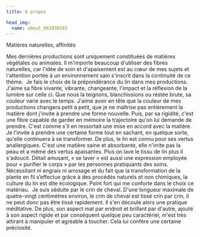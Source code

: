 ```yaml
---
title: A propos

head_img:
  name: about_661038203
---
```

Matières naturelles, affinités  

Mes dernières productions sont uniquement constituées de matières végétales ou animales.
Il m'importe beaucoup d'utiliser des fibres naturelles, car l'idée de soin et d'apaisement est au cœur de mes sujets et l'attention portée à un environnement sain s'inscrit dans la continuité de ce thème.
​
Je fais le choix de la prépondérance du lin dans mes productions. J'aime sa fibre vivante, vibrante, changeante, l'impact et la réflexion de la lumière sur celle ci. Que nous la teignons, blanchissions ou restée brute, sa couleur varie avec le temps. J'aime avoir en tête que la couleur de mes productions changera petit à petit, que je ne maîtrise pas entièrement la matière dont j'invite à prendre une forme nouvelle. Puis, par sa rigidité, c'est une fibre capable de garder en mémoire la trajectoire qu'on lui demande de prendre. C'est comme s'il en ressortait une mise en accord avec la matière. Je l'invite à prendre une certaine forme tout en sachant, en quelque sorte, qu'elle continuera à se transformer.
De plus, le lin est connu pour ses vertus anallergiques. C'est une matière saine et absorbante, elle n'irrite pas la peau et a même des vertus apaisantes. Plus on lave le tissu de lin plus il s'adoucit. Détail amusant, « se laver » est aussi une expression employée pour « purifier le corps » par les personnes pratiquants des soins.
Nécessitant ni engrais ni arrosage et du fait que la transformation de la plante en fil s’effectue grâce à des procédés naturels et non chimiques, la culture du lin est dite écologique. Point fort qui me conforte dans le choix ce matériau.
​
Je suis séduite par le crin de cheval. D'une longueur maximale de quatre-vingt centimètres environ, le crin de cheval est tissé crin par crin, il ne peut donc pas être tissé rapidement. Il s'en découle alors une pratique méditative. De plus, son aspect mat par endroit et brillant par d'autre, ajouté à son aspect rigide et par conséquent quelque peu caractériel, m'est très attirant à manipuler et agréable à toucher. Cela lui confère une certaine préciosité.
